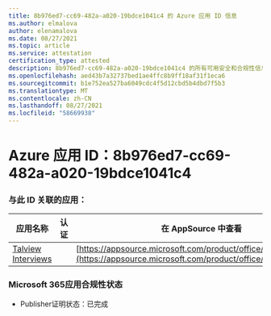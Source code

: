 ```yaml
---
title: 8b976ed7-cc69-482a-a020-19bdce1041c4 的 Azure 应用 ID 信息
ms.author: elmalova
author: elenamalova
ms.date: 08/27/2021
ms.topic: article
ms.service: attestation
certification_type: attested
description: 8b976ed7-cc69-482a-a020-19bdce1041c4 的所有可用安全和合规性信息。
ms.openlocfilehash: aed43b7a32737bed1ae4ffc8b9ff18af31f1eca6
ms.sourcegitcommit: b1e752ea527ba6049cdc4f5d12cbd5b4dbd7f5b3
ms.translationtype: MT
ms.contentlocale: zh-CN
ms.lasthandoff: 08/27/2021
ms.locfileid: "58669938"
---
```

# <a name="azure-app-id-8b976ed7-cc69-482a-a020-19bdce1041c4"></a>Azure 应用 ID：8b976ed7-cc69-482a-a020-19bdce1041c4


### <a name="apps-associated-with-this-id"></a>与此 ID 关联的应用：
| **应用名称** | **认证** | **在 AppSource 中查看** |
|--------------|---------------|-----------------------|
| [Talview Interviews](https://docs.microsoft.com/microsoft-365-app-certification/forward/WA200002437) |  | [https://appsource.microsoft.com/product/office/WA200002437](https://appsource.microsoft.com/product/office/WA200002437) |

### <a name="microsoft-365-app-compliance-status"></a>Microsoft 365应用合规性状态
- Publisher证明状态：已完成
